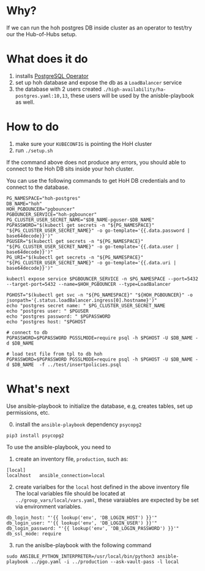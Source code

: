 # Why?
If we can run the hoh postgres DB inside cluster as an operator to test/try our the Hub-of-Hubs setup.

# What does it do
1. installs [PostgreSQL Operator](https://access.crunchydata.com/documentation/postgres-operator/v5/)
2. set up hoh database and expose the db as a `LoadBalancer` service
3. the database with 2 users created `./high-availability/ha-postgres.yaml:10,13`, these users will be used by the anisble-playbook as well.

# How to do
1. make sure your `KUBECONFIG` is pointing the HoH cluster
2. run `./setup.sh`

If the command above does not produce any errors, you should able to connect to the Hoh DB sits inside your hoh cluster.

You can use the following commands to get HoH DB credentials and to connect to the database.
```
PG_NAMESPACE="hoh-postgres"
DB_NAME="hoh"
HOH_PGBOUNCER="pgbouncer"
PGBOUNCER_SERVICE="hoh-pgbouncer"
PG_CLUSTER_USER_SECRET_NAME="$DB_NAME-pguser-$DB_NAME"
PGPASSWORD="$(kubectl get secrets -n "${PG_NAMESPACE}" "${PG_CLUSTER_USER_SECRET_NAME}" -o go-template='{{.data.password | base64decode}}')"
PGUSER="$(kubectl get secrets -n "${PG_NAMESPACE}" "${PG_CLUSTER_USER_SECRET_NAME}" -o go-template='{{.data.user | base64decode}}')"
PG_URI="$(kubectl get secrets -n "${PG_NAMESPACE}" "${PG_CLUSTER_USER_SECRET_NAME}" -o go-template='{{.data.uri | base64decode}}')"

kubectl expose service $PGBOUNCER_SERVICE -n $PG_NAMESPACE --port=5432 --target-port=5432 --name=$HOH_PGBOUNCER --type=LoadBalancer

PGHOST="$(kubectl get svc -n "${PG_NAMESPACE}" "${HOH_PGBOUNCER}" -o jsonpath='{.status.loadBalancer.ingress[0].hostname}')"
echo "postgres secret name: " $PG_CLUSTER_USER_SECRET_NAME
echo "postgres user: " $PGUSER
echo "postgres password: " $PGPASSWORD
echo "postgres host: "$PGHOST

# connect to db
PGPASSWORD=$PGPASSWORD PGSSLMODE=require psql -h $PGHOST -U $DB_NAME -d $DB_NAME

# load test file from tpl to db hoh
PGPASSWORD=$PGPASSWORD PGSSLMODE=require psql -h $PGHOST -U $DB_NAME -d $DB_NAME  -f ../test/insertpolicies.psql
```

# What's next
Use ansible-playbook to initialize the database, e.g, creates tables, set up permissions, etc.

0. install the `ansible-playbook` dependency `psycopg2`

`pip3 install psycopg2`

To use the ansible-playbook, you need to
1. create an inventory file, `production`, such as:

```
[local]
localhost   ansible_connection=local
```

2. create varialbes for the `local` host defined in the above inventory file
The local variables file should be located at `../group_vars/local/vars.yaml`, these varaiables are expected by be set via environment variables.

```
db_login_host: "'{{ lookup('env', 'DB_LOGIN_HOST') }}'"
db_login_user: "'{{ lookup('env', 'DB_LOGIN_USER') }}'"
db_login_password: "'{{ lookup('env', 'DB_LOGIN_PASSWORD') }}'"
db_ssl_mode: require
```

3. run the anislbe-playbook with the following command

```
sudo ANSIBLE_PYTHON_INTERPRETER=/usr/local/bin/python3 ansible-playbook ../pgo.yaml -i ../production --ask-vault-pass -l local
```